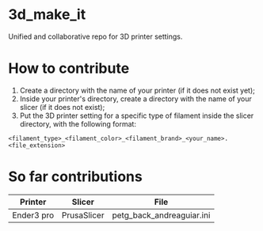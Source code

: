 # 3d_make_it
Unified and collaborative repo for 3D printer settings.

# How to contribute

1. Create a directory with the name of your printer (if it does not exist yet);
2. Inside your printer's directory, create a directory with the name of your slicer (if it does not exist);
3. Put the 3D printer setting for a specific type of filament inside the slicer directory, with the following format:
```
<filament_type>_<filament_color>_<filament_brand>_<your_name>.<file_extension>
```

# So far contributions

| Printer | Slicer | File |
|---|---|---|
| Ender3 pro | PrusaSlicer | petg_back_andreaguiar.ini
